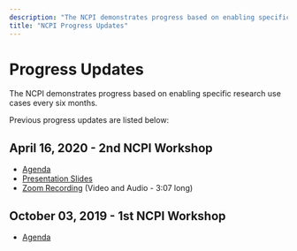 ```yaml
---
description: "The NCPI demonstrates progress based on enabling specific research use cases every six months."
title: "NCPI Progress Updates"
---
```


# Progress Updates

<hero small>The NCPI demonstrates progress based on enabling specific research use cases every six months.</hero>

Previous progress updates are listed below:


## April 16, 2020 - 2nd NCPI Workshop


* [Agenda](https://docs.google.com/document/d/1NM_fOdbMKRnT-GFZMWYZ7W65Y0UpQ9lE4RekOvbXg9I/edit)
* [Presentation Slides](https://docs.google.com/presentation/d/1He7naDpPQugrROq8Gh0VjxLiFyDnOuWUukLyToEoNzU/edit?usp=sharing)
* [Zoom Recording](https://drive.google.com/file/d/1sk35jfEl6RDApApJIRawfof5wkXpU5O1/view) (Video and Audio - 3:07 long)


## October 03, 2019 - 1st NCPI Workshop


* [Agenda](https://docs.google.com/document/d/1lA-pgt5-afpM0Vz5ytIv62BlcQmcB-pGhwXf1CHuHhc/edit?usp=sharing)
